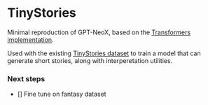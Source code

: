# TinyStories

Minimal reproduction of GPT-NeoX, based on the [Transformers implementation](https://github.com/huggingface/transformers/blob/main/src/transformers/models/gpt_neo/modeling_gpt_neo.py#L297).

Used with the existing [TinyStories dataset](https://huggingface.co/datasets/roneneldan/TinyStories/viewer/roneneldan--TinyStories/validation) to train a model that can generate short stories, along with interperetation utilities.

### Next steps

- [] Fine tune on fantasy dataset